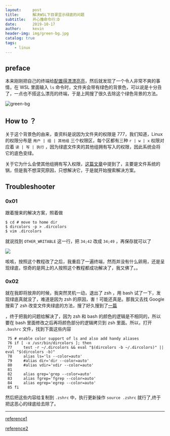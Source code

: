 ```yaml
---
layout:     post
title:      解决WSL下目录显示绿底的问题
subtitle:  	开心撸命令行:D
date:       2019-10-17
author:     kevin
header-img: img/green-bg.jpg
catalog: true
tags:
    - linux
---
```




## preface



本来刚刚把自己的终端给[配置得漂漂亮亮](https://yarkable.github.io/2019/10/16/Hyper-+-oh_my_zsh-%E9%85%8D%E7%BD%AE%E6%9C%80%E7%82%AB%E7%BB%88%E7%AB%AF/)，然后就发现了一个令人非常不爽的事情，在 WSL 里面输入 `ls` 命令时，文件夹会带有绿色的背景色，可以说是十分丑了，一点也不搭这么漂亮的终端，于是上网搜了很久去除这个绿色背景的方法。



![green-bg](https://ae01.alicdn.com/kf/H73362356b9a8482abc3c36e4bfaf0040j.jpg)



## How to ？



关于这个背景色的由来，查资料是说因为文件夹的权限是 777，我们知道，Linux 的权限分布是 `用户 | 组 | 其他组` 三个权限区，每个区都有三种 `r | w | x` 权限对应着 `读 | 写 | 执行` ，因为绿底文件夹的其他组拥有写入的权限，因此系统会将它的底色变绿。



关于它为什么会使其他组拥有写入权限，[这篇文章](https://printempw.github.io/wsl-guide/#6-6-DrvFs-%E6%96%87%E4%BB%B6%E6%9D%83%E9%99%90%E9%97%AE%E9%A2%98)中提到了，主要是文件系统的锅，但是我不想深究原因，只想解决它，于是就开始搜索解决方案。



## Troubleshooter



### 0x01



跟着搜来的解决方案，照着做



```shell
$ cd # move to home dir
$ dircolors -p > .dircolors
$ vim .dircolors
```



就说找到 `OTHER_WRITABLE` 这一行，把 `34;42` 改成 `34;49` ，再保存就可以了



![](https://ae01.alicdn.com/kf/Hd42f3ffa6cd84d15a7282dd5b6ad4b6dI.jpg)



咳咳，按照这个教程改了之后，我重启了一遍终端，然而并没有什么卵用，还是呈现绿底，惊奇的是网上的人按照这个教程都成功解决了，我又佛了。。



### 0x02



就在我即将放弃的时候，我突然灵机一动，退出了 zsh ，用 bash 试了一下，发现绿底真就没了，难道是因为 zsh 的原因，害！可能还真是。那我又去找 Google 搜索了 zsh 改变文件夹绿底的方法，搜了好久搜到了[一篇](https://www.jianshu.com/p/adddcac758c7)

，终于把我的问题给解决了，因为 zsh 和 bash 的颜色的逻辑是不相同的，所以要在 bash 里面修改之后再将颜色部分的逻辑拷贝到 zsh 里面。所以，打开 `.bashrc` 文件，找到下面这些内容



```shell
 75 # enable color support of ls and also add handy aliases
 76 if [ -x /usr/bin/dircolors ]; then
 77     test -r ~/.dircolors && eval "$(dircolors -b ~/.dircolors)" || eval "$(dircolors -b)"
 78     alias ls='ls --color=auto'
 79     #alias dir='dir --color=auto'
 80     #alias vdir='vdir --color=auto'
 81 
 82     alias grep='grep --color=auto'
 83     alias fgrep='fgrep --color=auto'
 84     alias egrep='egrep --color=auto'
 85 fi
```



然后把这些内容给复制到 `.zshrc` 中，执行更新操作 `source .zshrc` 就行了,终于把这恶心的绿底给去除了。



---

[reference1](https://printempw.github.io/wsl-guide/#6-6-DrvFs-%E6%96%87%E4%BB%B6%E6%9D%83%E9%99%90%E9%97%AE%E9%A2%98)

[reference2](https://www.jianshu.com/p/adddcac758c7)
